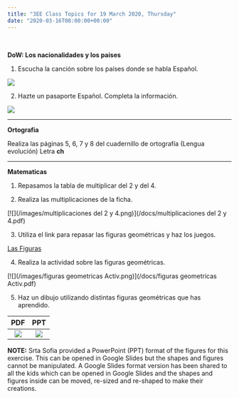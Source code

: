 ```yaml
---
title: "3EE Class Topics for 19 March 2020, Thursday"
date: "2020-03-16T08:00:00+00:00"
---
```


&nbsp;

**DoW: Los nacionalidades y los paises**

1. Escucha la canción sobre los países donde se habla Español.

[![](/images/Países.png)](https://rockalingua.com/videos/spanish-speaking-countries)

2. Hazte un pasaporte Español. Completa la información.

[![](/images/spanishPassport.png)](/docs/t2-sp-13822-spanish-passport-template-activity_ver_1.pdf)

<hr>

**Ortografia**

Realiza las páginas 5, 6, 7 y 8 del cuadernillo de ortografía (Lengua evolución) Letra **ch**

<hr>

**Matematicas**

1. Repasamos la tabla de multiplicar del 2 y del 4.

2. Realiza las multiplicaciones de la ficha.

[![](/images/multiplicaciones del 2 y 4.png)](/docs/multiplicaciones del 2 y 4.pdf)

3. Utiliza el link para repasar las figuras geométricas y haz los juegos.

[Las Figuras](https://www.onlinefreespanish.com/aplica/lessons/shapes/shapesmenu.htm#.XnRgKS2cbUI)

4. Realiza la actividad sobre las figuras geométricas.

[![](/images/figuras geometricas Activ.png)](/docs/figuras geometricas Activ.pdf)

5. Haz un dibujo utilizando distintas figuras geométricas que has aprendido.

**PDF** | **PPT**
:---: | :---:
[![](/images/figures.png)](/docs/figuras.pdf) | [![](/images/figures.png)](/docs/figuras.ppt) 

**NOTE:** Srta Sofia provided a PowerPoint (PPT) format of the figures for this exercise. This can be opened in Google Slides but the shapes and figures cannot be manipulated. A Google Slides format version has been shared to all the kids which can be opened in Google Slides and the shapes and figures inside can be moved, re-sized and re-shaped to make their creations.

<br/>
<br/>

